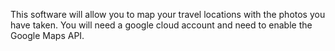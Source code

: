 This software will allow you to map your travel locations with the photos you have taken. You will need a google cloud account and need to enable the Google Maps API.
